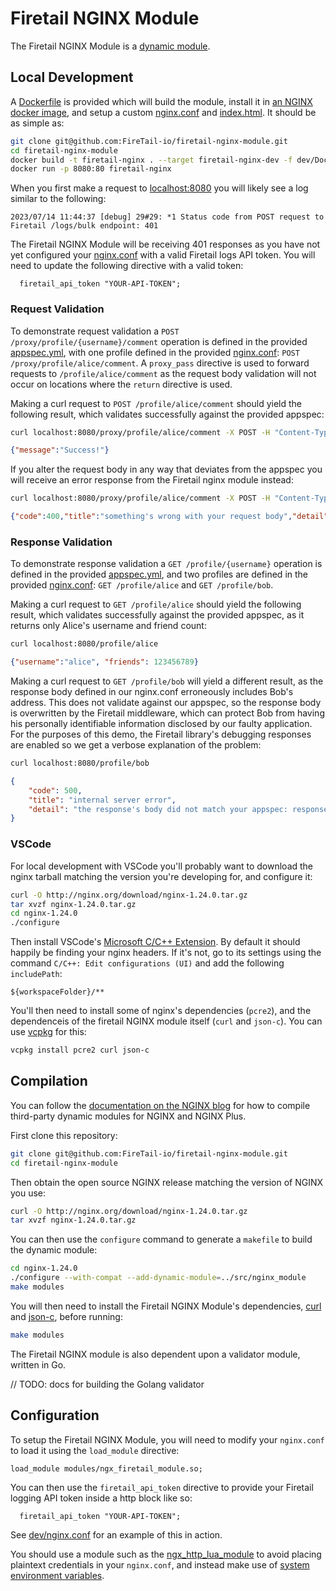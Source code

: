 # Firetail NGINX Module

The Firetail NGINX Module is a [dynamic module](https://docs.nginx.com/nginx/admin-guide/dynamic-modules/dynamic-modules/).



## Local Development

A [Dockerfile](./dev/Dockerfile) is provided which will build the module, install it in [an NGINX docker image](https://hub.docker.com/_/nginx), and setup a custom [nginx.conf](./dev/nginx.conf) and [index.html](./dev/index.html). It should be as simple as:

```bash
git clone git@github.com:FireTail-io/firetail-nginx-module.git
cd firetail-nginx-module
docker build -t firetail-nginx . --target firetail-nginx-dev -f dev/Dockerfile
docker run -p 8080:80 firetail-nginx
```

When you first make a request to [localhost:8080](http://localhost:8080) you will likely see a log similar to the following:

```
2023/07/14 11:44:37 [debug] 29#29: *1 Status code from POST request to Firetail /logs/bulk endpoint: 401
```

The Firetail NGINX Module will be receiving 401 responses as you have not yet configured your [nginx.conf](./nginx.conf) with a valid Firetail logs API token. You will need to update the following directive with a valid token:

```
  firetail_api_token "YOUR-API-TOKEN";
```



### Request Validation

To demonstrate request validation a `POST /proxy/profile/{username}/comment` operation is defined in the provided [appspec.yml](./dev/appspec.yml), with one profile defined in the provided [nginx.conf](./dev/nginx.conf): `POST /proxy/profile/alice/comment`. A `proxy_pass` directive is used to forward requests to `/profile/alice/comment` as the request body validation will not occur on locations where the `return` directive is used.

Making a curl request to `POST /profile/alice/comment` should yield the following result, which validates successfully against the provided appspec:

```bash
curl localhost:8080/proxy/profile/alice/comment -X POST -H "Content-Type: application/json" -d '{"comment":"Hello world!"}
```

```json
{"message":"Success!"}
```

If you alter the request body in any way that deviates from the appspec you will receive an error response from the Firetail nginx module instead:

```bash
curl localhost:8080/proxy/profile/alice/comment -X POST -H "Content-Type: application/json" -d '{"comment":12345}'
```

```json
{"code":400,"title":"something's wrong with your request body","detail":"the request's body did not match your appspec: request body has an error: doesn't match the schema: Error at \"/comment\": field must be set to string or not be present\nSchema:\n  {\n    \"type\": \"string\"\n  }\n\nValue:\n  \"number, integer\"\n"}
```



### Response Validation

To demonstrate response validation a `GET /profile/{username}` operation is defined in the provided [appspec.yml](./dev/appspec.yml), and two profiles are defined in the provided [nginx.conf](./dev/nginx.conf): `GET /profile/alice` and `GET /profile/bob`.

Making a curl request to `GET /profile/alice` should yield the following result, which validates successfully against the provided appspec, as it returns only Alice's username and friend count:

```bash
curl localhost:8080/profile/alice
```

```json
{"username":"alice", "friends": 123456789}
```

Making a curl request to `GET /profile/bob` will yield a different result, as the response body defined in our nginx.conf erroneously includes Bob's address. This does not validate against our appspec, so the response body is overwritten by the Firetail middleware, which can protect Bob from having his personally identifiable information disclosed by our faulty application. For the purposes of this demo, the Firetail library's debugging responses are enabled so we get a verbose explanation of the problem:

```bash
curl localhost:8080/profile/bob
```

```json
{
    "code": 500,
    "title": "internal server error",
    "detail": "the response's body did not match your appspec: response body doesn't match the schema: property \"address\" is unsupported\nSchema:\n  {\n    \"additionalProperties\": false,\n    \"properties\": {\n      \"friends\": {\n        \"minimum\": 0,\n        \"type\": \"integer\"\n      },\n      \"username\": {\n        \"type\": \"string\"\n      }\n    },\n    \"type\": \"object\"\n  }\n\nValue:\n  {\n    \"address\": \"Oh dear, this shouldn't be public!\",\n    \"friends\": 123456789,\n    \"username\": \"bob\"\n  }\n"
}
```



### VSCode

For local development with VSCode you'll probably want to download the nginx tarball matching the version you're developing for, and configure it:

```bash
curl -O http://nginx.org/download/nginx-1.24.0.tar.gz
tar xvzf nginx-1.24.0.tar.gz
cd nginx-1.24.0
./configure
```

Then install VSCode's [Microsoft C/C++ Extension](https://marketplace.visualstudio.com/items?itemName=ms-vscode.cpptools). By default it should happily be finding your nginx headers. If it's not, go to its settings using the command `C/C++: Edit configurations (UI)` and add the following `includePath`:

```
${workspaceFolder}/**
```

You'll then need to install some of nginx's dependencies (`pcre2`), and the dependenceis of the firetail NGINX module itself (`curl` and `json-c`). You can use [vcpkg](https://vcpkg.io/) for this:

```bash
vcpkg install pcre2 curl json-c
```



## Compilation

You can follow the [documentation on the NGINX blog](https://www.nginx.com/blog/compiling-dynamic-modules-nginx-plus/) for how to compile third-party dynamic modules for NGINX and NGINX Plus.

First clone this repository:

```bash
git clone git@github.com:FireTail-io/firetail-nginx-module.git
cd firetail-nginx-module
```

Then obtain the open source NGINX release matching the version of NGINX you use:

```bash
curl -O http://nginx.org/download/nginx-1.24.0.tar.gz
tar xvzf nginx-1.24.0.tar.gz
```

You can then use the `configure` command to generate a `makefile` to build the dynamic module:

```bash
cd nginx-1.24.0
./configure --with-compat --add-dynamic-module=../src/nginx_module
make modules
```

You will then need to install the Firetail NGINX Module's dependencies, [curl](https://github.com/curl/curl) and [json-c](https://github.com/json-c/json-c), before running:

```bash
make modules
```

The Firetail NGINX module is also dependent upon a validator module, written in Go.

// TODO: docs for building the Golang validator 



## Configuration

To setup the Firetail NGINX Module, you will need to modify your `nginx.conf` to load it using the `load_module` directive:

```
load_module modules/ngx_firetail_module.so;
```

You can then use the `firetail_api_token` directive to provide your Firetail logging API token inside a http block like so:

```
  firetail_api_token "YOUR-API-TOKEN";
```

See [dev/nginx.conf](./dev/nginx.conf) for an example of this in action.

You should use a module such as the [ngx_http_lua_module](https://github.com/openresty/lua-nginx-module) to avoid placing plaintext credentials in your `nginx.conf`, and instead make use of [system environment variables](https://github.com/openresty/lua-nginx-module#system-environment-variable-support).

